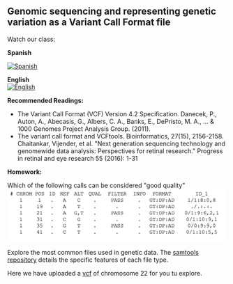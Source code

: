 ## Genomic sequencing and representing genetic variation as a Variant Call Format file

Watch our class: 

**Spanish**

[![Spanish](https://img.youtube.com/vi/0NRCSABJl24/0.jpg)](https://www.youtube.com/watch?v=0NRCSABJl24)

**English**\
[![English](https://img.youtube.com/vi/T53riKd3k6U/0.jpg)](https://youtube.com/watch?v=T53riKd3k6U)

**Recommended Readings:**

- The Variant Call Format (VCF) Version 4.2 Specification.  Danecek, P., Auton, A., Abecasis, G., Albers, C. A., Banks, E., 
DePristo, M. A., ... & 1000 Genomes Project Analysis Group. (2011). 
- The variant call format and VCFtools. Bioinformatics, 27(15), 2156-2158.  Chaitankar, Vijender, et al. "Next generation sequencing technology and 
genomewide data analysis: Perspectives for retinal research." Progress in retinal and eye research 55 (2016): 1-31 


**Homework:**

Which of the following calls can be considered "good quality"
![vcf_image](/Module_1_Introduction/Week_2/vcf_homework.png)

Explore the most common files used in genetic data. The [samtools repository](https://github.com/samtools/hts-specs) details the specific features of each file type.

Here we have uploaded a [vcf](/Module_1_Introduction/Week_2/chr22.vcf) of  chromosome 22 for you tu explore.

